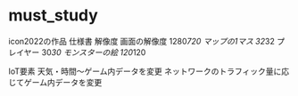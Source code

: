 # must_study
icon2022の作品
仕様書
解像度
画面の解像度 1280*720
マップの1マス 32*32
プレイヤー 30*30
モンスターの絵 120*120

IoT要素
天気・時間～ゲーム内データを変更
ネットワークのトラフィック量に応じてゲーム内データを変更